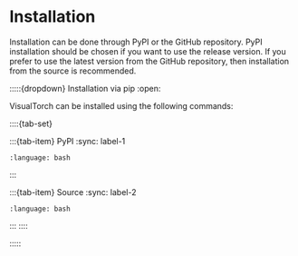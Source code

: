# Installation

Installation can be done through PyPI or the GitHub repository. PyPI installation should be chosen if you want to use the release version. If you prefer to use the latest version from the GitHub repository, then installation from the source is recommended.

:::::{dropdown} Installation via pip
:open:

VisualTorch can be installed using the following commands:

::::{tab-set}

:::{tab-item} PyPI
:sync: label-1

```{literalinclude} ../../snippets/install/pypi.txt
:language: bash
```

:::

:::{tab-item} Source
:sync: label-2

```{literalinclude} ../../snippets/install/source.txt
:language: bash
```

:::
::::

:::::
